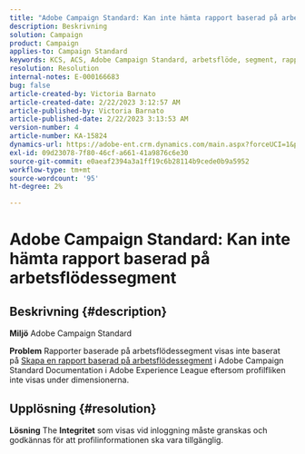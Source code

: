 ```yaml
---
title: "Adobe Campaign Standard: Kan inte hämta rapport baserad på arbetsflödessegment"
description: Beskrivning
solution: Campaign
product: Campaign
applies-to: Campaign Standard
keywords: KCS, ACS, Adobe Campaign Standard, arbetsflöde, segment, rapport, Frågor och svar
resolution: Resolution
internal-notes: E-000166683
bug: false
article-created-by: Victoria Barnato
article-created-date: 2/22/2023 3:12:57 AM
article-published-by: Victoria Barnato
article-published-date: 2/22/2023 3:13:53 AM
version-number: 4
article-number: KA-15824
dynamics-url: https://adobe-ent.crm.dynamics.com/main.aspx?forceUCI=1&pagetype=entityrecord&etn=knowledgearticle&id=1f7565cd-5eb2-ed11-83fe-6045bd0067ea
exl-id: 09d23078-7f80-46cf-a661-41a9876c6e30
source-git-commit: e0aeaf2394a3a1ff19c6b28114b9cede0b9a5952
workflow-type: tm+mt
source-wordcount: '95'
ht-degree: 2%

---
```


# Adobe Campaign Standard: Kan inte hämta rapport baserad på arbetsflödessegment

## Beskrivning {#description}


<b>Miljö</b>
Adobe Campaign Standard

<b>Problem</b>
Rapporter baserade på arbetsflödessegment visas inte baserat på [Skapa en rapport baserad på arbetsflödessegment](https://experienceleague.adobe.com/docs/campaign-standard/using/reporting/customizing-reports/creating-a-report-workflow-segment.html) i Adobe Campaign Standard Documentation i Adobe Experience League eftersom profilfliken inte visas under dimensionerna.




## Upplösning {#resolution}


<b>Lösning</b>
The <b>Integritet</b> som visas vid inloggning måste granskas och godkännas för att profilinformationen ska vara tillgänglig.
